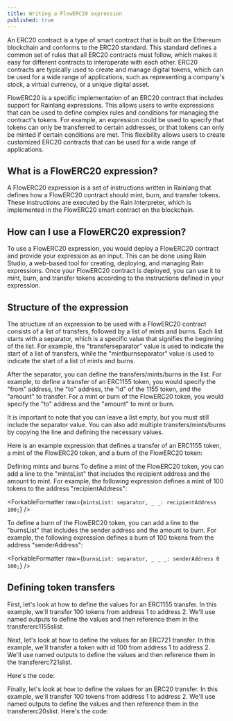 ```yaml
---
title: Writing a FlowERC20 expression
published: true
---
```


<script>
	import ForkableFormatter from '$lib/expressions/ForkableFormatter.svelte';
	import { Parser } from 'rain-svelte-components'

	const expression = `/**
 * separator values 
 */
transferseparator: 0xfea74d0c9bf4a3c28f0dd0674db22a3d7f8bf259c56af19f4ac1e735b156974f,
mintburnseparator: 0xf339171dab445c29f9897dda2f42413426ee907dc7f8b52bd387bc7cf9384c6b,

/**
 * erc1155 transfers
 */
transfererc1155slist: transferseparator,
_ _ _ _: from to id amount,

/**
 * erc721 transfers - this is empty
 */
transfererc721slist: transferseparator,

/**
 * er20 transfers - this is empty
 */
transfererc20slist: transferseparator,

/**
 * native (gas) token transfers
 */
transfernativeslist: transferseparator,

/**
 * burns of this erc20 token
 */
burnslist: mintburnseparator,
_ _ _: from to amount,

/**
 * mints of this erc20 token
 */
mintslist: mintburnseparator,
_ _: to amount;
`

const expression2 = `/**
 * Define named outputs for the values
 */
fromAddress: 0x1;
toAddress: 0x2;
id: 100;
amount: 100;

/**
 * Define the ERC1155 transfer
 */
transfererc1155slist: transferseparator,
_ _ _ _:fromAddress toAddress id amount;`

const expression3 = `/**
 * Define named outputs for the values
 */
fromAddress: 0x1;
toAddress: 0x2;
id: 100;

/**
 * Define the ERC721 transfer
 */
transfererc721slist: transferseparator,
_ _ _:fromAddress toAddress id;`

const expression4 = `/**
 * Define named outputs for the values
 */
fromAddress: 0x1;
toAddress: 0x2;
amount: 100;

/**
 * Define the ERC20 transfer
 */
transfererc20slist: transferseparator,
_ _ _:fromAddress toAddress amount;`
</script>

An ERC20 contract is a type of smart contract that is built on the Ethereum blockchain and conforms to the ERC20 standard. This standard defines a common set of rules that all ERC20 contracts must follow, which makes it easy for different contracts to interoperate with each other. ERC20 contracts are typically used to create and manage digital tokens, which can be used for a wide range of applications, such as representing a company's stock, a virtual currency, or a unique digital asset.

FlowERC20 is a specific implementation of an ERC20 contract that includes support for Rainlang expressions. This allows users to write expressions that can be used to define complex rules and conditions for managing the contract's tokens. For example, an expression could be used to specify that tokens can only be transferred to certain addresses, or that tokens can only be minted if certain conditions are met. This flexibility allows users to create customized ERC20 contracts that can be used for a wide range of applications.

## What is a FlowERC20 expression?

A FlowERC20 expression is a set of instructions written in Rainlang that defines how a FlowERC20 contract should mint, burn, and transfer tokens. These instructions are executed by the Rain Interpreter, which is implemented in the FlowERC20 smart contract on the blockchain.

## How can I use a FlowERC20 expression?

To use a FlowERC20 expression, you would deploy a FlowERC20 contract and provide your expression as an input. This can be done using Rain Studio, a web-based tool for creating, deploying, and managing Rain expressions. Once your FlowERC20 contract is deployed, you can use it to mint, burn, and transfer tokens according to the instructions defined in your expression.

## Structure of the expression

The structure of an expression to be used with a FlowERC20 contract consists of a list of transfers, followed by a list of mints and burns. Each list starts with a separator, which is a specific value that signifies the beginning of the list. For example, the "transferseparator" value is used to indicate the start of a list of transfers, while the "mintburnseparator" value is used to indicate the start of a list of mints and burns.

After the separator, you can define the transfers/mints/burns in the list. For example, to define a transfer of an ERC1155 token, you would specify the "from" address, the "to" address, the "id" of the 1155 token, and the "amount" to transfer. For a mint or burn of the FlowERC20 token, you would specify the "to" address and the "amount" to mint or burn.

It is important to note that you can leave a list empty, but you must still include the separator value. You can also add multiple transfers/mints/burns by copying the line and defining the necessary values.

Here is an example expression that defines a transfer of an ERC1155 token, a mint of the FlowERC20 token, and a burn of the FlowERC20 token:

<ForkableFormatter raw={expression} />

Defining mints and burns
To define a mint of the FlowERC20 token, you can add a line to the "mintsList" that includes the recipient address and the amount to mint. For example, the following expression defines a mint of 100 tokens to the address "recipientAddress":

<ForkableFormatter raw={`mintsList: separator,
_ _: recipientAddress 100;`} />

To define a burn of the FlowERC20 token, you can add a line to the "burnsList" that includes the sender address and the amount to burn. For example, the following expression defines a burn of 100 tokens from the address "senderAddress":

<ForkableFormatter raw={`burnsList: separator,
_ _ _: senderAddress 0 100;`} />

## Defining token transfers

First, let's look at how to define the values for an ERC1155 transfer. In this example, we'll transfer 100 tokens from address 1 to address 2. We'll use named outputs to define the values and then reference them in the transfererc1155slist.

<ForkableFormatter raw={expression2} />

Next, let's look at how to define the values for an ERC721 transfer. In this example, we'll transfer a token with id 100 from address 1 to address 2. We'll use named outputs to define the values and then reference them in the transfererc721slist.

Here's the code:

<ForkableFormatter raw={expression3} />

Finally, let's look at how to define the values for an ERC20 transfer. In this example, we'll transfer 100 tokens from address 1 to address 2. We'll use named outputs to define the values and then reference them in the transfererc20slist.
Here's the code:

<ForkableFormatter raw={expression4} />
